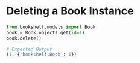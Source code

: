 # Deleting a Book Instance

```python
from bookshelf.models import Book
book = Book.objects.get(id=1)
book.delete()

# Expected Output
(1, {'bookshelf.Book': 1})
```
